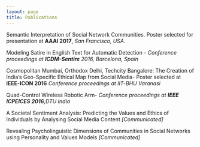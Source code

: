 ```yaml
---
layout: page
title: Publications
---
```


Semantic Interpretation of Social Network Communities. Poster selected for presentation at **AAAI 2017**, *San Francisco, USA.*

Modeling Satire in English Text for Automatic Detection - *Conference proceedings at **ICDM-Sentire** 2016, Barcelona, Spain*

Cosmopolitan Mumbai, Orthodox Delhi, Techcity Bangalore: The Creation of India’s Geo-Specific Ethical Map from Social Media- Poster selected at **IEEE-ICON 2016** *Conference proceedings at IIT-BHU Varanasi*
 
Quad-Control Wireless Robotic Arm- *Conference proceedings at **IEEE ICPEICES 2016**,DTU India*
 
A Societal Sentiment Analysis: Predicting the Values and Ethics of Individuals by Analysing Social Media Content *[Communicated]*

Revealing Psycholinguistic Dimensions of Communities in Social Networks using Personality and Values Models *[Communicated]*





 

